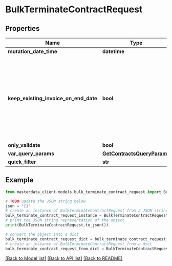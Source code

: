 # BulkTerminateContractRequest


## Properties

Name | Type | Description | Notes
------------ | ------------- | ------------- | -------------
**mutation_date_time** | **datetime** |  | [optional] 
**keep_existing_invoice_on_end_date** | **bool** | When this flag is set, if an invoice exists with the end date equal to the move-out date,  no credit note shall be created. | [optional] 
**only_validate** | **bool** |  | [optional] 
**var_query_params** | [**GetContractsQueryParams**](GetContractsQueryParams.md) |  | [optional] 
**quick_filter** | **str** |  | [optional] 

## Example

```python
from masterdata_client.models.bulk_terminate_contract_request import BulkTerminateContractRequest

# TODO update the JSON string below
json = "{}"
# create an instance of BulkTerminateContractRequest from a JSON string
bulk_terminate_contract_request_instance = BulkTerminateContractRequest.from_json(json)
# print the JSON string representation of the object
print(BulkTerminateContractRequest.to_json())

# convert the object into a dict
bulk_terminate_contract_request_dict = bulk_terminate_contract_request_instance.to_dict()
# create an instance of BulkTerminateContractRequest from a dict
bulk_terminate_contract_request_from_dict = BulkTerminateContractRequest.from_dict(bulk_terminate_contract_request_dict)
```
[[Back to Model list]](../README.md#documentation-for-models) [[Back to API list]](../README.md#documentation-for-api-endpoints) [[Back to README]](../README.md)


